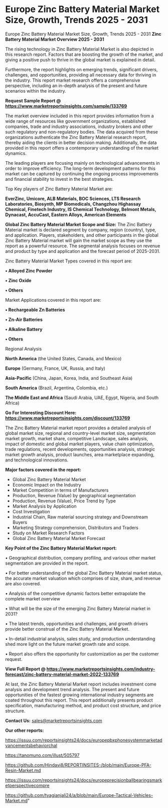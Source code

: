 # Europe Zinc Battery Material Market Size, Growth, Trends 2025 - 2031
Europe Zinc Battery Material Market Size, Growth, Trends 2025 - 2031
<Strong> Zinc Battery Material Market Overview 2025 - 2031</strong>

The rising technology in Zinc Battery Material Market is also depicted in this research report. Factors that are boosting the growth of the market, and giving a positive push to thrive in the global market is explained in detail.

Furthermore, the report highlights on emerging trends, significant drivers, challenges, and opportunities, providing all necessary data for thriving in the industry. This report market research offers a comprehensive perspective, including an in-depth analysis of the present and future scenarios within the industry.

<strong>Request Sample Report @ <a href=https://www.marketreportsinsights.com/sample/133769>https://www.marketreportsinsights.com/sample/133769</a></strong>

The market overview included in this report provides information from a wide range of resources like government organizations, established companies, trade and industry associations, industry brokers and other such regulatory and non-regulatory bodies. The data acquired from these organizations authenticate the Zinc Battery Material research report, thereby aiding the clients in better decision making. Additionally, the data provided in this report offers a contemporary understanding of the market dynamics.

The leading players are focusing mainly on technological advancements in order to improve efficiency. The long-term development patterns for this market can be captured by continuing the ongoing process improvements and financial stability to invest in the best strategies.

Top Key players of Zinc Battery Material Market are:

<strong>EverZinc, Umicore, ALB Materials, BOC Sciences, LTS Research Laboratories, Biosynth, MP Biomedicals, Changzhou Highassay Chemical, Finetech Industry, IS Chemical Technology, Belmont Metals, Dynacast, AccuCast, Eastern Alloys, American Elements</strong>

<strong><b>Global Zinc Battery Material Market Scope and Size:</b></strong>
The Zinc Battery Material market is declared segment by company, region (country), type, and application. Players, stakeholders, and other participants in the global Zinc Battery Material market will gain the market scope as they use the report as a powerful resource. The segmental analysis focuses on revenue and product by type and application and the forecast period of 2025-2031.

Zinc Battery Material Market Types covered in this report are:

<strong>• Alloyed Zinc Powder

• Zinc Oxide

• Others</strong>

Market Applications covered in this report are:

<strong>• Rechargeable Zn Batteries

• Zn-Air Batteries

• Alkaline Battery

• Others</strong> 

Regional Analysis

<strong>North America</strong> (the United States, Canada, and Mexico)

<strong>Europe</strong> (Germany, France, UK, Russia, and Italy)

<strong>Asia-Pacific</strong> (China, Japan, Korea, India, and Southeast Asia)

<strong>South America</strong> (Brazil, Argentina, Colombia, etc.)

<strong>The Middle East and Africa</strong> (Saudi Arabia, UAE, Egypt, Nigeria, and South Africa)

<strong>Go For Interesting Discount Here: <a href=https://www.marketreportsinsights.com/discount/133769>https://www.marketreportsinsights.com/discount/133769</a></strong>

The Zinc Battery Material market report provides a detailed analysis of global market size, regional and country-level market size, segmentation market growth, market share, competitive Landscape, sales analysis, impact of domestic and global market players, value chain optimization, trade regulations, recent developments, opportunities analysis, strategic market growth analysis, product launches, area marketplace expanding, and technological innovations.

<strong><b>Major factors covered in the report:</b></strong>
<ul>
  <li>Global Zinc Battery Material Market </li>
  <li>Economic Impact on the Industry</li>
  <li>Market Competition in terms of Manufacturers</li>
  <li>Production, Revenue (Value) by geographical segmentation</li>
  <li>Production, Revenue (Value), Price Trend by Type</li>
  <li>Market Analysis by Application</li>
  <li>Cost Investigation</li>
  <li>Industrial Chain, Raw material sourcing strategy and Downstream Buyers</li>
  <li>Marketing Strategy comprehension, Distributors and Traders</li>
  <li>Study on Market Research Factors</li>
  <li>Global Zinc Battery Material Market Forecast</li>
</ul>

<strong><b>Key Point of the Zinc Battery Material Market report:</b></strong>

• Geographical distribution, company profiling, and various other market segmentation are provided in the report.

• For better understanding of the global Zinc Battery Material market status, the accurate market valuation which comprises of size, share, and revenue are also covered.

• Analysis of the competitive dynamic factors better extrapolate the complete market overview

• What will be the size of the emerging Zinc Battery Material market in 2031?

• The latest trends, opportunities and challenges, and growth drivers provide better construal of the Zinc Battery Material Market.

• In-detail industrial analysis, sales study, and production understanding shed more light on the future market growth rate and scope.

• Report also offers the opportunity for customization as per the customer request.

<strong><b>View Full Report @ <a href=https://www.marketreportsinsights.com/industry-forecast/zinc-battery-material-market-2022-133769>https://www.marketreportsinsights.com/industry-forecast/zinc-battery-material-market-2022-133769</a></b></strong>


At last, the Zinc Battery Material Market report includes investment come analysis and development trend analysis. The present and future opportunities of the fastest growing international industry segments are coated throughout this report. This report additionally presents product specification, manufacturing method, and product cost structure, and price structure.

<strong>Contact Us:</strong>
sales@marketreportsinsights.com

<strong>Our other reports:</strong>

<a href=https://issuu.com/reportsinsights24/docs/europepbxphonesystemmarketadvancementsbehaviorchal>https://issuu.com/reportsinsights24/docs/europepbxphonesystemmarketadvancementsbehaviorchal</a>

<a href=https://tanomuno.com/illust/505797>https://tanomuno.com/illust/505797</a>

<a href=https://github.com/Hindavi8/REPORTINSITES-/blob/main/Europe-PFA-Resin-Market.md>https://github.com/Hindavi8/REPORTINSITES-/blob/main/Europe-PFA-Resin-Market.md</a>

<a href=https://issuu.com/reportsinsights24/docs/europeprecisionballbearingsmarketperspectivecompre>https://issuu.com/reportsinsights24/docs/europeprecisionballbearingsmarketperspectivecompre</a>

<a href=https://github.com/tyagianjali24/a/blob/main/Europe-Tactical-Vehicles-Market.md>https://github.com/tyagianjali24/a/blob/main/Europe-Tactical-Vehicles-Market.md</a>"
